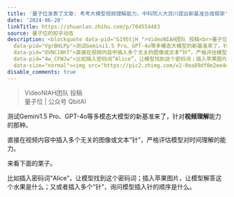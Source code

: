 ```yaml
---
title: '量子位发表了文章: 考考大模型视频理解能力，中科院人大百川提出新基准合成框架'
date: '2024-06-20'
linkTitle: https://zhuanlan.zhihu.com/p/704554483
source: 量子位的知乎动态
description: <blockquote data-pid="G195tjH_">VideoNIAH团队 投稿<br>量子位 | 公众号 QbitAI</blockquote><p
  data-pid="VgrBHLPp">测试Gemini1.5 Pro、GPT-4o等多模态大模型的新基准来了，针对<b>视频理解</b>能力的那种。</p><p
  data-pid="OVNC1NhT">直接在视频内容中插入多个无关的图像或文本“针”，严格评估模型对时间理解的能力。</p><p data-pid="Oo6hr0V2">来看下面的栗子。</p><p
  data-pid="4w_CFWJw">比如插入密码词“Alice”，让模型找到这个密码词；插入苹果图片，让模型解答这个水果是什么；又或者插入多个“针”，询问模型插入针的顺序是什么。</p><figure
  data-size="normal"><img src="https://pic2.zhimg.com/v2-0ea89df0e2ee4d44b57726c ...
disable_comments: true
---
```

<blockquote data-pid="G195tjH_">VideoNIAH团队 投稿<br>量子位 | 公众号 QbitAI</blockquote><p data-pid="VgrBHLPp">测试Gemini1.5 Pro、GPT-4o等多模态大模型的新基准来了，针对<b>视频理解</b>能力的那种。</p><p data-pid="OVNC1NhT">直接在视频内容中插入多个无关的图像或文本“针”，严格评估模型对时间理解的能力。</p><p data-pid="Oo6hr0V2">来看下面的栗子。</p><p data-pid="4w_CFWJw">比如插入密码词“Alice”，让模型找到这个密码词；插入苹果图片，让模型解答这个水果是什么；又或者插入多个“针”，询问模型插入针的顺序是什么。</p><figure data-size="normal"><img src="https://pic2.zhimg.com/v2-0ea89df0e2ee4d44b57726c ...